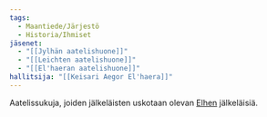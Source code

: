 ```yaml
---
tags:
  - Maantiede/Järjestö
  - Historia/Ihmiset
jäsenet:
  - "[[Jylhän aatelishuone]]"
  - "[[Leichten aatelishuone]]"
  - "[[El'haeran aatelishuone]]"
hallitsija: "[[Keisari Aegor El'haera]]"
---
```

Aatelissukuja, joiden jälkeläisten uskotaan olevan [Elhen](Elhe.md) jälkeläisiä.
